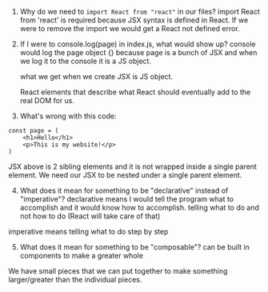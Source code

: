 1. Why do we need to `import React from "react"` in our files?
   import React from 'react' is required because JSX syntax is defined in React.
   If we were to remove the import we would get a React not defined error.

2. If I were to console.log(page) in index.js, what would show up?
   console would log the page object {} because page is a bunch of JSX and when we log it to the console it is a JS object.

   what we get when we create JSX is JS object.

   React elements that describe what React should
   eventually add to the real DOM for us.

3. What's wrong with this code:

```
const page = (
    <h1>Hello</h1>
    <p>This is my website!</p>
)
```

JSX above is 2 sibling elements and it is not wrapped inside a single parent element.
We need our JSX to be nested under a single parent element.

4. What does it mean for something to be "declarative" instead of "imperative"?
   declarative means I would tell the program what to accomplish and it would know how to accomplish. telling what to do and not how to do (React will take care of that)

imperative means telling what to do step by step

5. What does it mean for something to be "composable"?
   can be built in components to make a greater whole

We have small pieces that we can put together to make something
larger/greater than the individual pieces.
